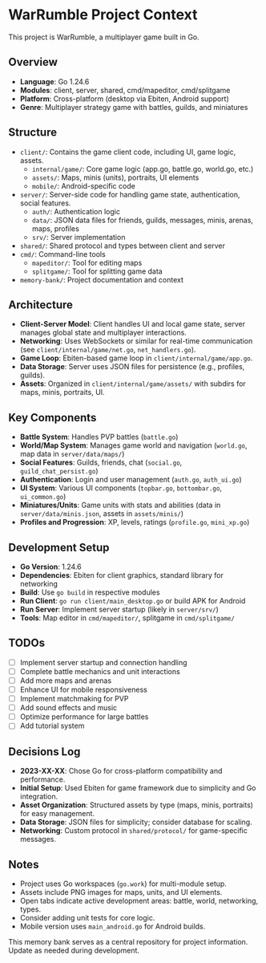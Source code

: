 # WarRumble Project Context

This project is WarRumble, a multiplayer game built in Go.

## Overview
- **Language**: Go 1.24.6
- **Modules**: client, server, shared, cmd/mapeditor, cmd/splitgame
- **Platform**: Cross-platform (desktop via Ebiten, Android support)
- **Genre**: Multiplayer strategy game with battles, guilds, and miniatures

## Structure
- `client/`: Contains the game client code, including UI, game logic, assets.
  - `internal/game/`: Core game logic (app.go, battle.go, world.go, etc.)
  - `assets/`: Maps, minis (units), portraits, UI elements
  - `mobile/`: Android-specific code
- `server/`: Server-side code for handling game state, authentication, social features.
  - `auth/`: Authentication logic
  - `data/`: JSON data files for friends, guilds, messages, minis, arenas, maps, profiles
  - `srv/`: Server implementation
- `shared/`: Shared protocol and types between client and server
- `cmd/`: Command-line tools
  - `mapeditor/`: Tool for editing maps
  - `splitgame/`: Tool for splitting game data
- `memory-bank/`: Project documentation and context

## Architecture
- **Client-Server Model**: Client handles UI and local game state, server manages global state and multiplayer interactions.
- **Networking**: Uses WebSockets or similar for real-time communication (see `client/internal/game/net.go`, `net_handlers.go`).
- **Game Loop**: Ebiten-based game loop in `client/internal/game/app.go`.
- **Data Storage**: Server uses JSON files for persistence (e.g., profiles, guilds).
- **Assets**: Organized in `client/internal/game/assets/` with subdirs for maps, minis, portraits, UI.

## Key Components
- **Battle System**: Handles PVP battles (`battle.go`)
- **World/Map System**: Manages game world and navigation (`world.go`, map data in `server/data/maps/`)
- **Social Features**: Guilds, friends, chat (`social.go`, `guild_chat_persist.go`)
- **Authentication**: Login and user management (`auth.go`, `auth_ui.go`)
- **UI System**: Various UI components (`topbar.go`, `bottombar.go`, `ui_common.go`)
- **Miniatures/Units**: Game units with stats and abilities (data in `server/data/minis.json`, assets in `assets/minis/`)
- **Profiles and Progression**: XP, levels, ratings (`profile.go`, `mini_xp.go`)

## Development Setup
- **Go Version**: 1.24.6
- **Dependencies**: Ebiten for client graphics, standard library for networking
- **Build**: Use `go build` in respective modules
- **Run Client**: `go run client/main_desktop.go` or build APK for Android
- **Run Server**: Implement server startup (likely in `server/srv/`)
- **Tools**: Map editor in `cmd/mapeditor/`, splitgame in `cmd/splitgame/`

## TODOs
- [ ] Implement server startup and connection handling
- [ ] Complete battle mechanics and unit interactions
- [ ] Add more maps and arenas
- [ ] Enhance UI for mobile responsiveness
- [ ] Implement matchmaking for PVP
- [ ] Add sound effects and music
- [ ] Optimize performance for large battles
- [ ] Add tutorial system

## Decisions Log
- **2023-XX-XX**: Chose Go for cross-platform compatibility and performance.
- **Initial Setup**: Used Ebiten for game framework due to simplicity and Go integration.
- **Asset Organization**: Structured assets by type (maps, minis, portraits) for easy management.
- **Data Storage**: JSON files for simplicity; consider database for scaling.
- **Networking**: Custom protocol in `shared/protocol/` for game-specific messages.

## Notes
- Project uses Go workspaces (`go.work`) for multi-module setup.
- Assets include PNG images for maps, units, and UI elements.
- Open tabs indicate active development areas: battle, world, networking, types.
- Consider adding unit tests for core logic.
- Mobile version uses `main_android.go` for Android builds.

This memory bank serves as a central repository for project information. Update as needed during development.
